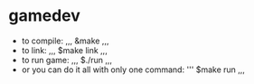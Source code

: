 # gamedev

* to compile:
,,,
&make
,,,
* to link:
,,,
$make link
,,,
* to run game:
,,,
$./run
,,,
* or you can do it all with only one command:
'''
$make run
,,,
